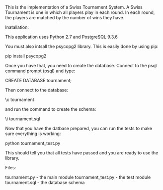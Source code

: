 This is the implementation of a Swiss Tournament System. A Swiss Tournament is
one in which all players play in each round. In each round, the players are matched
by the number of wins they have.

Inatallation:

This application uses Python 2.7 and PostgreSQL 9.3.6

You must also intsall the psycopg2 library. This is easily done by using pip:

pip install psycopg2

Once you have that, you need to create the database. Connect to the psql command prompt (psql)
and type:

CREATE DATABASE tournament;

Then connect to the database:

\c tournament

and run the command to create the schema:

\i tournament.sql

Now that you have the datbase prepared, you can run the tests to make sure
everything is working:

python tournament_test.py

This should tell you that all tests have passed and you are ready to use the library.

Files:

tournament.py - the main module
tournament_test.py - the test module
tournament.sql - the database schema